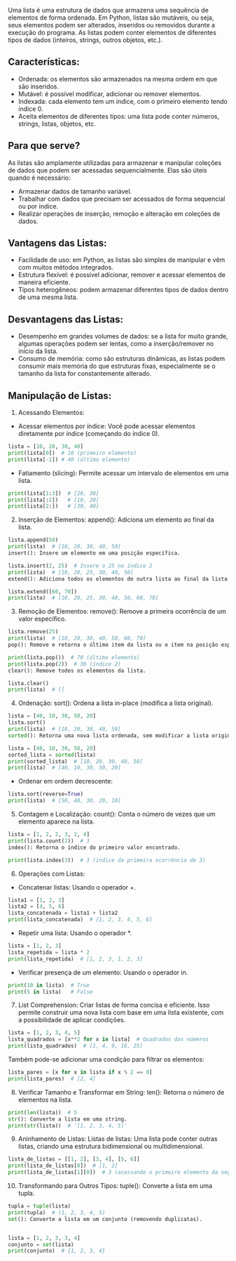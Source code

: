 
Uma lista é uma estrutura de dados que armazena uma sequência de elementos de forma ordenada. Em Python, listas são mutáveis, ou seja, seus elementos podem ser alterados, inseridos ou removidos durante a execução do programa. As listas podem conter elementos de diferentes tipos de dados (inteiros, strings, outros objetos, etc.).

## Características:
- Ordenada: os elementos são armazenados na mesma ordem em que são inseridos.
- Mutável: é possível modificar, adicionar ou remover elementos.
- Indexada: cada elemento tem um índice, com o primeiro elemento tendo índice 0.
- Aceita elementos de diferentes tipos: uma lista pode conter números, strings, listas, objetos, etc.

## Para que serve?
As listas são amplamente utilizadas para armazenar e manipular coleções de dados que podem ser acessadas sequencialmente. Elas são úteis quando é necessário:

- Armazenar dados de tamanho variável.
- Trabalhar com dados que precisam ser acessados de forma sequencial ou por índice.
- Realizar operações de inserção, remoção e alteração em coleções de dados.

## Vantagens das Listas:
- Facilidade de uso: em Python, as listas são simples de manipular e vêm com muitos métodos integrados.
- Estrutura flexível: é possível adicionar, remover e acessar elementos de maneira eficiente.
- Tipos heterogêneos: podem armazenar diferentes tipos de dados dentro de uma mesma lista.

## Desvantagens das Listas:
- Desempenho em grandes volumes de dados: se a lista for muito grande, algumas operações podem ser lentas, como a inserção/remover no início da lista.
- Consumo de memória: como são estruturas dinâmicas, as listas podem consumir mais memória do que estruturas fixas, especialmente se o tamanho da lista for constantemente alterado.

## Manipulação de Listas:

1. Acessando Elementos:
- Acessar elementos por índice: Você pode acessar elementos diretamente por índice (começando do índice 0).

```python
lista = [10, 20, 30, 40]
print(lista[0])  # 10 (primeiro elemento)
print(lista[-1]) # 40 (último elemento)
```

- Fatiamento (slicing): Permite acessar um intervalo de elementos em uma lista.

```python
print(lista[1:3])  # [20, 30]
print(lista[:2])   # [10, 20]
print(lista[2:])   # [30, 40]
```

2. Inserção de Elementos:
append(): Adiciona um elemento ao final da lista.

```python
lista.append(50)
print(lista)  # [10, 20, 30, 40, 50]
insert(): Insere um elemento em uma posição específica.
```

```python
lista.insert(2, 25)  # Insere o 25 no índice 2
print(lista)  # [10, 20, 25, 30, 40, 50]
extend(): Adiciona todos os elementos de outra lista ao final da lista original.
```

``` python
lista.extend([60, 70])
print(lista)  # [10, 20, 25, 30, 40, 50, 60, 70]
```

3. Remoção de Elementos:
remove(): Remove a primeira ocorrência de um valor específico.

```python
lista.remove(25)
print(lista)  # [10, 20, 30, 40, 50, 60, 70]
pop(): Remove e retorna o último item da lista ou o item na posição especificada.
```


```python
print(lista.pop())  # 70 (último elemento)
print(lista.pop(2))  # 30 (índice 2)
clear(): Remove todos os elementos da lista.
```

```python
lista.clear()
print(lista)  # []
```

4. Ordenação:
sort(): Ordena a lista in-place (modifica a lista original).

```python
lista = [40, 10, 30, 50, 20]
lista.sort()
print(lista)  # [10, 20, 30, 40, 50]
sorted(): Retorna uma nova lista ordenada, sem modificar a lista original.
```

``` python
lista = [40, 10, 30, 50, 20]
sorted_lista = sorted(lista)
print(sorted_lista)  # [10, 20, 30, 40, 50]
print(lista)  # [40, 10, 30, 50, 20]
```

- Ordenar em ordem decrescente:

```python
lista.sort(reverse=True)
print(lista)  # [50, 40, 30, 20, 10]
```

5. Contagem e Localização:
count(): Conta o número de vezes que um elemento aparece na lista.

```python
lista = [1, 2, 2, 3, 2, 4]
print(lista.count(2))  # 3
index(): Retorna o índice do primeiro valor encontrado.

print(lista.index(3))  # 3 (índice da primeira ocorrência de 3)
```

6. Operações com Listas:

- Concatenar listas: Usando o operador +.

```python
lista1 = [1, 2, 3]
lista2 = [4, 5, 6]
lista_concatenada = lista1 + lista2
print(lista_concatenada)  # [1, 2, 3, 4, 5, 6]
```

- Repetir uma lista: Usando o operador *.

```python
lista = [1, 2, 3]
lista_repetida = lista * 2
print(lista_repetida)  # [1, 2, 3, 1, 2, 3]
```

- Verificar presença de um elemento: Usando o operador in.

```python
print(10 in lista)  # True
print(5 in lista)   # False
```

7. List Comprehension:
Criar listas de forma concisa e eficiente. Isso permite construir uma nova lista com base em uma lista existente, com a possibilidade de aplicar condições.

``` python
lista = [1, 2, 3, 4, 5]
lista_quadrados = [x**2 for x in lista]  # Quadrados dos números
print(lista_quadrados)  # [1, 4, 9, 16, 25]
```

Também pode-se adicionar uma condição para filtrar os elementos:

```python
lista_pares = [x for x in lista if x % 2 == 0]
print(lista_pares)  # [2, 4]
```

8. Verificar Tamanho e Transformar em String:
len(): Retorna o número de elementos na lista.

``` python
print(len(lista))  # 5
str(): Converte a lista em uma string.
print(str(lista))  # '[1, 2, 3, 4, 5]'
```

9. Aninhamento de Listas:
Listas de listas: Uma lista pode conter outras listas, criando uma estrutura bidimensional ou multidimensional.

```python
lista_de_listas = [[1, 2], [3, 4], [5, 6]]
print(lista_de_listas[0])  # [1, 2]
print(lista_de_listas[1][0])  # 3 (acessando o primeiro elemento da segunda sublista)
```

10. Transformando para Outros Tipos:
tuple(): Converte a lista em uma tupla.

```python
tupla = tuple(lista)
print(tupla)  # (1, 2, 3, 4, 5)
set(): Converte a lista em um conjunto (removendo duplicatas).
```

```python

lista = [1, 2, 3, 3, 4]
conjunto = set(lista)
print(conjunto)  # {1, 2, 3, 4}
```